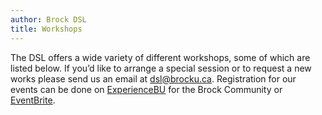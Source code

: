 ```yaml
---
author: Brock DSL
title: Workshops
---
```


The DSL offers a wide variety of different workshops, some of which are listed below. If you’d like to arrange a special session or to request a new works please send us an email at [dsl@brocku.ca](mailto:dsl@brocku.ca). Registration for our events can be done on [ExperienceBU](https://experiencebu.brocku.ca/organization/dsl) for the Brock Community or [EventBrite](https://www.eventbrite.ca/o/brock-university-digital-scholarship-lab-21661627350).